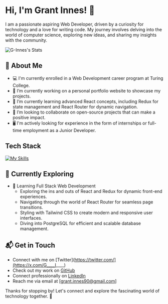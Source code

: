 # Hi, I'm Grant Innes! 👋

I am a passionate aspiring Web Developer, driven by a curiosity for technology and a love for writing code. My journey involves delving into the world of computer science, exploring new ideas, and sharing my insights with the community.

![G-Innes's Stats](https://github-readme-stats.vercel.app/api?username=G-Innes&theme=vue-dark&show_icons=true&hide_border=true&count_private=true)

## 🚀 About Me

- 💻 I'm currently enrolled in a Web Development career program at Turing College.
- 🔭 I’m currently working on a personal portfolio website to showcase my projects.
- 🌱 I’m currently learning advanced React concepts, including Redux for state management and React Router for dynamic navigation.
- 🤝 I’m looking to collaborate on open-source projects that can make a positive impact.
- 🖥 I'm actively looking for experience in the form of internships or full-time employment as a Junior Developer.



## Tech Stack
[![My Skills](https://skillicons.dev/icons?i=js,ts,nodejs,html,css,vue,tailwindcss,bootstrap,python,postgres,docker,git,github)](https://skillicons.dev)

## 🌱 Currently Exploring

- 🚀 Learning Full Stack Web Development
  - Exploring the ins and outs of React and Redux for dynamic front-end experiences.
  - Navigating through the world of React Router for seamless page transitions.
  - Styling with Tailwind CSS to create modern and responsive user interfaces.
  - Diving into PostgreSQL for efficient and scalable database management.

 <!--## 🏆 Achievements

- 
-->


## 📬 Get in Touch

- Connect with me on [Twitter](https://twitter.com/](https://x.com/G____I____)
- Check out my work on [GitHub](https://github.com/G-Innes?tab=repositories)
- Connect professionally on [LinkedIn](https://www.linkedin.com/in/grant-innes-0621781a5/)
- Reach me via email at [grant.innes90@gmail.com]


Thanks for stopping by! Let's connect and explore the fascinating world of technology together. 🚀


